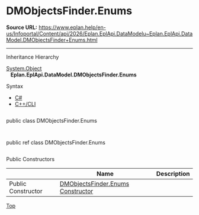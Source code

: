 # DMObjectsFinder.Enums

**Source URL:** https://www.eplan.help/en-us/Infoportal/Content/api/2026/Eplan.EplApi.DataModelu~Eplan.EplApi.DataModel.DMObjectsFinder+Enums.html

---

Inheritance Hierarchy

[System.Object](#)  
   **Eplan.EplApi.DataModel.DMObjectsFinder.Enums**

Syntax

- [C#](#i-syntax-CS)
- [C++/CLI](#i-syntax-CPP2005)

```
```
public class DMObjectsFinder.Enums
```
```

```
```
public ref class DMObjectsFinder.Enums
```
```



Public Constructors

|  | Name | Description |
| --- | --- | --- |
| Public Constructor | [DMObjectsFinder.Enums Constructor](Eplan.EplApi.DataModelu~Eplan.EplApi.DataModel.DMObjectsFinder+Enums~_ctor.html) |  |

[Top](#top)
